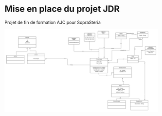 # Mise en place du projet JDR 
Projet de fin de formation AJC pour SopraSteria



![Usercase_ebauche](Diagramme_de_classes.jpeg)
